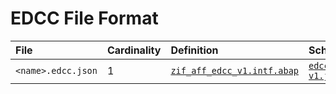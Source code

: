 # EDCC File Format

File | Cardinality | Definition | Schema | Example
:--- | :--- | :--- | :--- | :---
`<name>.edcc.json` | 1 | [`zif_aff_edcc_v1.intf.abap`](./type/zif_aff_edcc_v1.intf.abap) | [`edcc-v1.json`](./edcc-v1.json)
